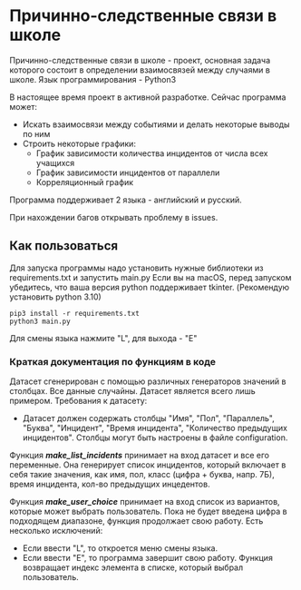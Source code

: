 # Причинно-следственные связи в школе
Причинно-следственные связи в школе - проект, основная задача которого состоит в определении взаимосвязей между случаями в школе. Язык программирования - Python3

В настоящее время проект в активной разработке. Сейчас программа может:
 - Искать взаимосвязи между событиями и делать некоторые выводы по ним
 - Строить некоторые графики:
    - График зависимости количества инцидентов от числа всех учащихся
    - График зависимости инцидентов от параллели
    - Корреляционный график

Программа поддерживает 2 языка - английский и русский.

При нахождении багов открывать проблему в issues.
## Как пользоваться
Для запуска программы надо установить нужные библиотеки из requirements.txt и запустить main.py
Если вы на macOS, перед запуском убедитесь, что ваша версия python поддерживает tkinter. (Рекомендую установить python 3.10)
```
pip3 install -r requirements.txt
python3 main.py
```
Для смены языка нажмите "L", для выхода - "E"
### Краткая документация по функциям в коде
Датасет сгенерирован с помощью различных генераторов значений в столбцах. Все данные случайны. Датасет является всего лишь примером.
Требования к датасету:
- Датасет должен содержать столбцы "Имя", "Пол", "Параллель", "Буква", "Инцидент", "Время инцидента", "Количество предыдущих инцидентов". Столбцы могут быть настроены в файле configuration.

Функция ___make_list_incidents___ принимает на вход датасет и все его переменные. Она генерирует список инцидентов, который включает в себя такие значения, как имя, пол, класс (цифра + буква, напр. 7Б), время инцидента, кол-во предыдущих инцедентов.

Функция ___make_user_choice___ принимает на вход список из вариантов, которые может выбрать пользователь. Пока не будет введена цифра в подходящем диапазоне, функция продолжает свою работу. Есть несколько исключений:
- Если ввести "L", то откроется меню смены языка.
- Если ввести "E", то программа завершит свою работу.
Функция возвращает индекс элемента в списке, который выбрал пользователь. 